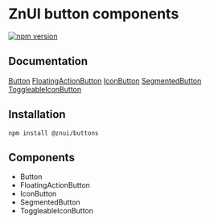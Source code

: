 # ZnUI button components
[![npm version](https://badge.fury.io/js/@znui%2Fbuttons.svg)](https://badge.fury.io/js/@znui%2Fbuttons)

## Documentation
[Button](https://ui.zation.ru/#/components/Button)
[FloatingActionButton](https://ui.zation.ru/#/components/FloatingActionButton)
[IconButton](https://ui.zation.ru/#/components/IconButton)
[SegmentedButton](https://ui.zation.ru/#/components/SegmentedButton)
[ToggleableIconButton](https://ui.zation.ru/#/components/ToggleableIconButton)

## Installation

```
npm install @znui/buttons
```

## Components
- Button
- FloatingActionButton
- IconButton
- SegmentedButton
- ToggleableIconButton